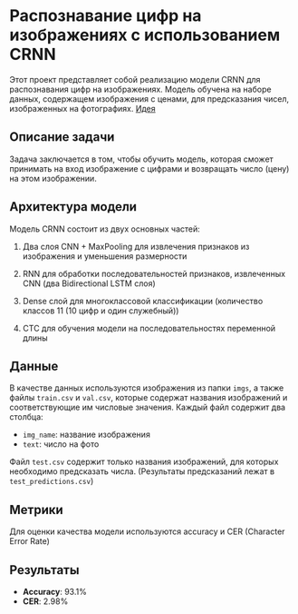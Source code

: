 # Распознавание цифр на изображениях с использованием CRNN

Этот проект представляет собой реализацию модели CRNN для распознавания цифр на изображениях. Модель обучена на наборе данных, содержащем изображения с ценами, для  предсказания чисел, изображенных на фотографиях. [Идея](https://habr.com/ru/articles/720614/)

## Описание задачи

Задача заключается в том, чтобы обучить модель, которая сможет принимать на вход изображение с цифрами и возвращать число (цену) на этом изображении. 

## Архитектура модели

Модель CRNN состоит из двух основных частей:

1. Два слоя CNN + MaxPooling для извлечения признаков из изображения и уменьшения размерности

2. RNN для обработки последовательностей признаков, извлеченных CNN (два Bidirectional LSTM слоя)

3. Dense слой для многоклассовой классификации (количество классов 11 (10 цифр и один служебный))

4. CTC для обучения модели на последовательностях переменной длины

## Данные

В качестве данных используются изображения из папки `imgs`, а также файлы `train.csv` и `val.csv`, которые содержат названия изображений и соответствующие им числовые значения. Каждый файл содержит два столбца:

- `img_name`: название изображения
- `text`: число на фото

Файл `test.csv` содержит только названия изображений, для которых необходимо предсказать числа. (Результаты предсказаний лежат в `test_predictions.csv`)

## Метрики

Для оценки качества модели используются accuracy и CER (Character Error Rate)

## Результаты

- **Accuracy**: 93.1%
- **CER**: 2.98%